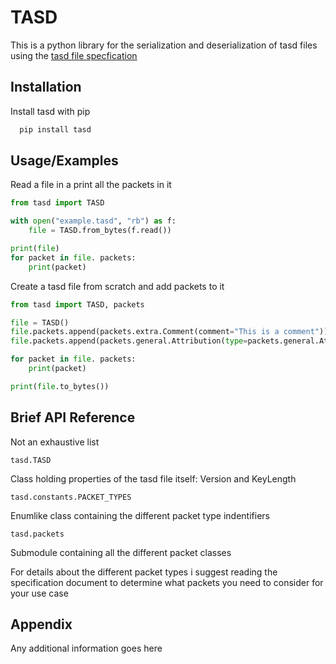 
# TASD

This is a python library for the serialization and deserialization of tasd files using the [tasd file specfication](https://tasd.io/)


## Installation

Install tasd with pip

```bash
  pip install tasd
```
    
## Usage/Examples


Read a file in a print all the packets in it
```py
from tasd import TASD

with open("example.tasd", "rb") as f:
    file = TASD.from_bytes(f.read())

print(file)
for packet in file. packets:
    print(packet)
```

Create a tasd file from scratch and add packets to it
```py
from tasd import TASD, packets

file = TASD()
file.packets.append(packets.extra.Comment(comment="This is a comment"))
file.packets.append(packets.general.Attribution(type=packets.general.Attribution.ATTRIBUTION_TYPE.TASD_FILE_CREATOR, name="Me"))

for packet in file. packets:
    print(packet)

print(file.to_bytes())
```
## Brief API Reference

Not an exhaustive list

`tasd.TASD`

Class holding properties of the tasd file itself: Version and KeyLength

`tasd.constants.PACKET_TYPES`

Enumlike class containing the different packet type indentifiers

`tasd.packets`

Submodule containing all the different packet classes

For details about the different packet types i suggest reading the specification document to determine what packets you need to consider for your use case
## Appendix

Any additional information goes here

